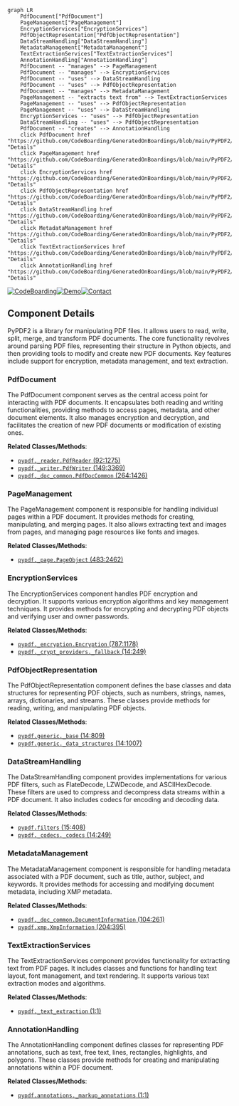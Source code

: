 ```mermaid
graph LR
    PdfDocument["PdfDocument"]
    PageManagement["PageManagement"]
    EncryptionServices["EncryptionServices"]
    PdfObjectRepresentation["PdfObjectRepresentation"]
    DataStreamHandling["DataStreamHandling"]
    MetadataManagement["MetadataManagement"]
    TextExtractionServices["TextExtractionServices"]
    AnnotationHandling["AnnotationHandling"]
    PdfDocument -- "manages" --> PageManagement
    PdfDocument -- "manages" --> EncryptionServices
    PdfDocument -- "uses" --> DataStreamHandling
    PdfDocument -- "uses" --> PdfObjectRepresentation
    PdfDocument -- "manages" --> MetadataManagement
    PageManagement -- "extracts text from" --> TextExtractionServices
    PageManagement -- "uses" --> PdfObjectRepresentation
    PageManagement -- "uses" --> DataStreamHandling
    EncryptionServices -- "uses" --> PdfObjectRepresentation
    DataStreamHandling -- "uses" --> PdfObjectRepresentation
    PdfDocument -- "creates" --> AnnotationHandling
    click PdfDocument href "https://github.com/CodeBoarding/GeneratedOnBoardings/blob/main/PyPDF2/PdfDocument.md" "Details"
    click PageManagement href "https://github.com/CodeBoarding/GeneratedOnBoardings/blob/main/PyPDF2/PageManagement.md" "Details"
    click EncryptionServices href "https://github.com/CodeBoarding/GeneratedOnBoardings/blob/main/PyPDF2/EncryptionServices.md" "Details"
    click PdfObjectRepresentation href "https://github.com/CodeBoarding/GeneratedOnBoardings/blob/main/PyPDF2/PdfObjectRepresentation.md" "Details"
    click DataStreamHandling href "https://github.com/CodeBoarding/GeneratedOnBoardings/blob/main/PyPDF2/DataStreamHandling.md" "Details"
    click MetadataManagement href "https://github.com/CodeBoarding/GeneratedOnBoardings/blob/main/PyPDF2/MetadataManagement.md" "Details"
    click TextExtractionServices href "https://github.com/CodeBoarding/GeneratedOnBoardings/blob/main/PyPDF2/TextExtractionServices.md" "Details"
    click AnnotationHandling href "https://github.com/CodeBoarding/GeneratedOnBoardings/blob/main/PyPDF2/AnnotationHandling.md" "Details"
```
[![CodeBoarding](https://img.shields.io/badge/Generated%20by-CodeBoarding-9cf?style=flat-square)](https://github.com/CodeBoarding/CodeBoarding)[![Demo](https://img.shields.io/badge/Try%20our-Demo-blue?style=flat-square)](https://www.codeboarding.org/demo)[![Contact](https://img.shields.io/badge/Contact%20us%20-%20codeboarding@gmail.com-lightgrey?style=flat-square)](mailto:codeboarding@gmail.com)

## Component Details

PyPDF2 is a library for manipulating PDF files. It allows users to read, write, split, merge, and transform PDF documents. The core functionality revolves around parsing PDF files, representing their structure in Python objects, and then providing tools to modify and create new PDF documents. Key features include support for encryption, metadata management, and text extraction.

### PdfDocument
The PdfDocument component serves as the central access point for interacting with PDF documents. It encapsulates both reading and writing functionalities, providing methods to access pages, metadata, and other document elements. It also manages encryption and decryption, and facilitates the creation of new PDF documents or modification of existing ones.


**Related Classes/Methods**:

- <a href="https://github.com/py-pdf/PyPDF2/blob/master/pypdf/_reader.py#L92-L1275" target="_blank" rel="noopener noreferrer">`pypdf._reader.PdfReader` (92:1275)</a>
- <a href="https://github.com/py-pdf/PyPDF2/blob/master/pypdf/_writer.py#L149-L3369" target="_blank" rel="noopener noreferrer">`pypdf._writer.PdfWriter` (149:3369)</a>
- <a href="https://github.com/py-pdf/PyPDF2/blob/master/pypdf/_doc_common.py#L264-L1426" target="_blank" rel="noopener noreferrer">`pypdf._doc_common.PdfDocCommon` (264:1426)</a>


### PageManagement
The PageManagement component is responsible for handling individual pages within a PDF document. It provides methods for creating, manipulating, and merging pages. It also allows extracting text and images from pages, and managing page resources like fonts and images.


**Related Classes/Methods**:

- <a href="https://github.com/py-pdf/PyPDF2/blob/master/pypdf/_page.py#L483-L2462" target="_blank" rel="noopener noreferrer">`pypdf._page.PageObject` (483:2462)</a>


### EncryptionServices
The EncryptionServices component handles PDF encryption and decryption. It supports various encryption algorithms and key management techniques. It provides methods for encrypting and decrypting PDF objects and verifying user and owner passwords.


**Related Classes/Methods**:

- <a href="https://github.com/py-pdf/PyPDF2/blob/master/pypdf/_encryption.py#L787-L1178" target="_blank" rel="noopener noreferrer">`pypdf._encryption.Encryption` (787:1178)</a>
- <a href="https://github.com/py-pdf/PyPDF2/blob/master/pypdf/_crypt_providers/_fallback.py#L14-L249" target="_blank" rel="noopener noreferrer">`pypdf._crypt_providers._fallback` (14:249)</a>


### PdfObjectRepresentation
The PdfObjectRepresentation component defines the base classes and data structures for representing PDF objects, such as numbers, strings, names, arrays, dictionaries, and streams. These classes provide methods for reading, writing, and manipulating PDF objects.


**Related Classes/Methods**:

- <a href="https://github.com/py-pdf/PyPDF2/blob/master/pypdf/generic/_base.py#L14-L809" target="_blank" rel="noopener noreferrer">`pypdf.generic._base` (14:809)</a>
- <a href="https://github.com/py-pdf/PyPDF2/blob/master/pypdf/generic/_data_structures.py#L14-L1007" target="_blank" rel="noopener noreferrer">`pypdf.generic._data_structures` (14:1007)</a>


### DataStreamHandling
The DataStreamHandling component provides implementations for various PDF filters, such as FlateDecode, LZWDecode, and ASCIIHexDecode. These filters are used to compress and decompress data streams within a PDF document. It also includes codecs for encoding and decoding data.


**Related Classes/Methods**:

- <a href="https://github.com/py-pdf/PyPDF2/blob/master/pypdf/filters.py#L15-L408" target="_blank" rel="noopener noreferrer">`pypdf.filters` (15:408)</a>
- <a href="https://github.com/py-pdf/PyPDF2/blob/master/pypdf/_codecs/_codecs.py#L14-L249" target="_blank" rel="noopener noreferrer">`pypdf._codecs._codecs` (14:249)</a>


### MetadataManagement
The MetadataManagement component is responsible for handling metadata associated with a PDF document, such as title, author, subject, and keywords. It provides methods for accessing and modifying document metadata, including XMP metadata.


**Related Classes/Methods**:

- <a href="https://github.com/py-pdf/PyPDF2/blob/master/pypdf/_doc_common.py#L104-L261" target="_blank" rel="noopener noreferrer">`pypdf._doc_common.DocumentInformation` (104:261)</a>
- <a href="https://github.com/py-pdf/PyPDF2/blob/master/pypdf/xmp.py#L204-L395" target="_blank" rel="noopener noreferrer">`pypdf.xmp.XmpInformation` (204:395)</a>


### TextExtractionServices
The TextExtractionServices component provides functionality for extracting text from PDF pages. It includes classes and functions for handling text layout, font management, and text rendering. It supports various text extraction modes and algorithms.


**Related Classes/Methods**:

- <a href="https://github.com/py-pdf/PyPDF2/blob/master/pypdf/_text_extraction/__init__.py#L1-L1" target="_blank" rel="noopener noreferrer">`pypdf._text_extraction` (1:1)</a>


### AnnotationHandling
The AnnotationHandling component defines classes for representing PDF annotations, such as text, free text, lines, rectangles, highlights, and polygons. These classes provide methods for creating and manipulating annotations within a PDF document.


**Related Classes/Methods**:

- <a href="https://github.com/py-pdf/PyPDF2/blob/master/pypdf/annotations/_markup_annotations.py#L1-L1" target="_blank" rel="noopener noreferrer">`pypdf.annotations._markup_annotations` (1:1)</a>